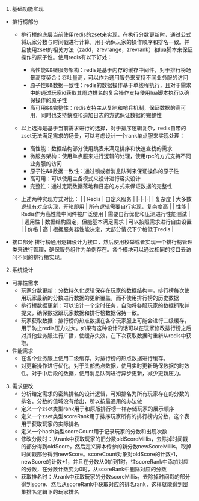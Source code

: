 1. 基础功能实现
- 排行榜部分
    * 排行榜的底层当前使用redis的zset来实现，在执行分数更新时，通过公式将玩家分数与时间戳进行计算，用于确保玩家的操作顺序和排名一致。并且使用zset的相关方法（zadd，zrevrange，zrevrank）和lua脚本来保证操作的原子性。使用redis有以下好处：
        - 高性能&&微服务架构：redis是基于内存的缓存中间件，对于排行榜场景高度契合：吞吐量高，可以作为通用服务来支持不同业务服的访问
        - 原子性&&数据一致性：redis的数据操作基于单线程执行，且对于需求中的通过玩家id获取其周边排名的复合操作支持使用lua脚本执行以确保操作的原子性
        - 高可用&&完整性：redis支持主从复制和哨兵机制，保证数据的高可用，同时也支持快照和追加日志的方式保证数据的完整性

    * 以上选择是基于当前需求进行的选择，对于排序逻辑复杂，redis自带的zset无法满足需求的场景，可以考虑设计一个rank单点服来实现处理：
        - 高性能：数据结构部分使用跳表来满足排序和快速查找的需求
        - 微服务架构：使用单点服来进行逻辑的处理，使用rpc的方式支持不同业务服的访问
        - 原子性&&数据一致性：通过锁或者消息队列来保证操作的原子性
        - 高可用：可以使用主备模式来设计进行容灾设计
        - 完整性：通过定期数据落地和日志的方式来保证数据的完整性

    * 上述两种实现方式对比：
        | | Redis | 自定义服务 |
        |-|-|-|
        | 复杂度 | 大多数逻辑有对应实现，开箱即用 | 所有逻辑需要自行实现，复杂度高 |
        | 性能 | Redis作为高性能中间件被广泛使用 | 需要自行优化和压测进行性能测试 |
        | 通用性 | 数据结构固定，但能基本满足需求 | 可以按照需求进行自由设置 |
        | 价格 | 高 | 根据服务器性能决定，大部分情况下价格低于redis |
- 接口部分
    排行榜通用逻辑设计为接口，然后使用枚举或者实现一个排行榜管理类来进行管理，确保服务组件为单例存在。各个模块可以通过相同的接口去访问不同的排行榜实现。

2. 系统设计
- 可靠性需求
    * 玩家分数更新：分数持久化逻辑保存在玩家的数据结构中，排行榜每次使用玩家最新的分数进行数据的更新覆盖，而不使用排行榜的历史数据
    * 排行榜数据更新：可以设计一个定时任务，自动将各服玩家的数据抓取并提交，确保数据跟玩家数据和排行榜数据保持一致。
    * 玩家获取数据：排行榜的热点数据在各个玩家服上可能会进行二级缓存，用于防止redis压力过大。如果有这种设计的话可以在玩家修改排行榜之后对其他业务服进行广播，使缓存失效，在下次获取数据时重新从redis中获取。
- 性能需求
    * 在各个业务服上使用二级缓存，对排行榜的热点数据进行缓存。
    * 对更新操作进行优化，对于头部热点数据，使用实时更新确保数据的时效性。对于中后段的数据，使用消息队列进行异步更新，减少更新压力。

3. 需求更改
    * 分析给定需求的密集排名的设计逻辑，可知排名为所有玩家存在的分数的排名。分数的值域没有给出，所以按最通用的办法做
    * 定义一个zset类型rank用于和原版排行榜一样存储玩家的展示顺序
    * 定义一个zset类型scoreRank用于排序玩家所有的排行榜内分数，这个表用于获取玩家的实际排名
    * 定义一个hash类型scoreCount用于记录玩家的分数和出现次数
    * 修改分数时：从rank中获取玩家的旧分数oldScoreMillis，去除掉时间戳的部分得到oldScore，然后定义脚本传参的新分数newScoreMillis，取掉时间戳部分得到newScore。scoreCount对象对oldScore的计数-1，newScore的计数+1，并且在分数从0加到1时，往scoreRank中添加对应的分数，在分数计数变为0时，从scoreRank中删除对应的分数
    * 获取排名时：从rank中获取玩家的分数scoreMillis，去除掉时间戳的部分得到score，然后从scoreRank中获取对应的排名rank，这样就能得到密集排名逻辑下的玩家排名
